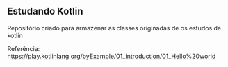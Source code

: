 <h2>Estudando Kotlin</h2>

<p>Repositório criado para armazenar as classes originadas de os estudos de kotlin</p>

Referência: https://play.kotlinlang.org/byExample/01_introduction/01_Hello%20world
